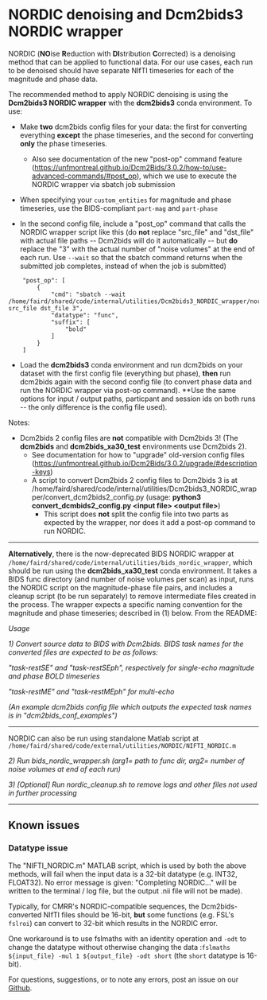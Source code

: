 # NORDIC denoising and Dcm2bids3 NORDIC wrapper

NORDIC (**NO**ise **R**eduction with **DI**stribution **C**orrected) is a denoising method that can be applied to functional data. For our use cases, each run to be denoised should have separate NIfTI timeseries for each of the magnitude and phase data.

The recommended method to apply NORDIC denoising is using the **Dcm2bids3 NORDIC wrapper** with the **dcm2bids3** conda environment. To use:

- Make **two** dcm2bids config files for your data: the first for converting everything **except** the phase timeseries, and the second for converting **only** the phase timeseries.

  - Also see documentation of the new "post-op" command feature (https://unfmontreal.github.io/Dcm2Bids/3.0.2/how-to/use-advanced-commands/#post_op), which we use to execute the NORDIC wrapper via sbatch job submission 
- When specifying your `custom_entities` for magnitude and phase timeseries, use the BIDS-compliant `part-mag` and `part-phase` 
- In the second config file, include a "post_op" command that calls the NORDIC wrapper script like this (do **not** replace "src_file" and "dst_file" with actual file paths -- Dcm2bids will do it automatically -- but **do** replace the "3" with the actual number of "noise volumes" at the end of each run. Use `--wait` so that the sbatch command returns when the submitted job completes, instead of when the job is submitted)
```
    "post_op": [
        {
            "cmd": "sbatch --wait /home/faird/shared/code/internal/utilities/Dcm2bids3_NORDIC_wrapper/nordicsbatch.sh src_file dst_file 3",
            "datatype": "func",
            "suffix": [
                "bold"
            ]
        }
    ]
```
- Load the **dcm2bids3** conda environment and run dcm2bids on your dataset with the first config file (everything but phase), **then** run dcm2bids again with the second config file (to convert phase data and run the NORDIC wrapper via post-op command). **Use the same options for input / output paths, particpant and session ids on both runs -- the only difference is the config file used).

Notes:
- Dcm2bids 2 config files are **not** compatible with Dcm2bids 3! (The **dcm2bids** and **dcm2bids_xa30_test** environments use Dcm2bids 2).
  -  See documentation for how to "upgrade" old-version config files (https://unfmontreal.github.io/Dcm2Bids/3.0.2/upgrade/#description-keys)
  - A script to convert Dcm2bids 2 config files to Dcm2bids 3 is at /home/faird/shared/code/internal/utilities/Dcm2bids3_NORDIC_wrapper/convert_dcm2bids2_config.py (usage: **python3 convert_dcmbids2_config.py \<input file\> \<output file\>**)
    - This script does **not** split the config file into two parts as expected by the wrapper, nor does it add a post-op command to run NORDIC.
---

**Alternatively**, there is the now-deprecated BIDS NORDIC wrapper at `/home/faird/shared/code/internal/utilities/bids_nordic_wrapper`, which should be run using the **dcm2bids_xa30_test** conda environment. It takes a BIDS func directory (and number of noise volumes per scan) as input, runs the NORDIC script on the magnitude-phase file pairs, and includes a cleanup script (to be run separately) to remove intermediate files created in the process. The wrapper expects a specific naming convention for the magnitude and phase timeseries; described in (1) below. From the README:


_Usage_


_1) Convert source data to BIDS with Dcm2bids. BIDS task names for the converted files are expected to be as follows:_


_"task-restSE" and "task-restSEph", respectively for single-echo magnitude and phase BOLD timeseries_


_"task-restME" and "task-restMEph" for multi-echo_


_(An example dcm2bids config file which outputs the expected task names is in "dcm2bids_conf_examples")_

---

NORDIC can also be run using standalone Matlab script at `/home/faird/shared/code/external/utilities/NORDIC/NIFTI_NORDIC.m`
 


_2) Run bids_nordic_wrapper.sh (arg1= path to func dir, arg2= number of noise volumes at end of each run)_


_3) [Optional] Run nordic_cleanup.sh to remove logs and other files not used in further processing_

---

## Known issues

### Datatype issue

The "NIFTI_NORDIC.m" MATLAB script, which is used by both the above methods, will fail when the input data is a 32-bit datatype (e.g. INT32, FLOAT32). No error message is given: "Completing NORDIC..." will be written to the terminal / log file, but the output .nii file will not be made). 

Typically, for CMRR's NORDIC-compatible sequences, the Dcm2bids-converted NIfTI files should be 16-bit, **but** some functions (e.g. FSL's `fslroi`) can convert to 32-bit which results in the NORDIC error.

One workaround is to use fslmaths with an identity operation and `-odt` to change the datatype without otherwise changing the data :`fslmaths ${input_file} -mul 1 ${output_file} -odt short` (the `short` datatype is 16-bit).  


For questions, suggestions, or to note any errors, post an issue on our [Github](https://github.com/DCAN-Labs/cdni-brain/issues).